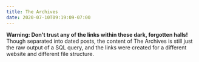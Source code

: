 ```yaml
---
title: The Archives
date: 2020-07-10T09:19:09-07:00
---
```


**Warning: Don't trust any of the links within these dark, forgotten halls!** Though separated into dated posts, the content of The Archives is still just the raw output of a SQL query, and the links were created for a different website and different file structure.
